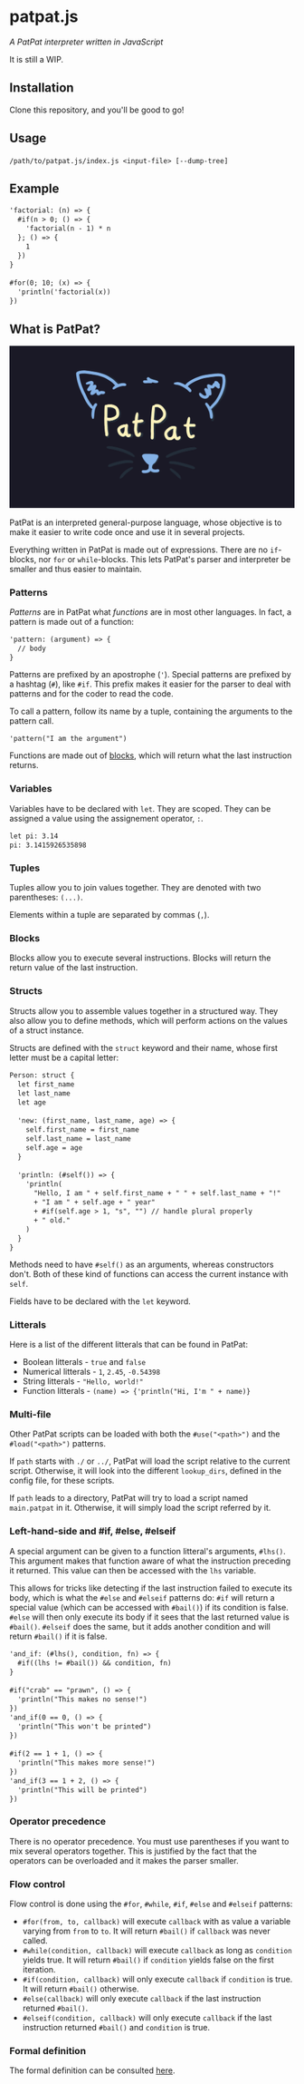 # patpat.js

*A PatPat interpreter written in JavaScript*

It is still a WIP.

## Installation

Clone this repository, and you'll be good to go!

## Usage

`/path/to/patpat.js/index.js <input-file> [--dump-tree]`

## Example

```patpat
'factorial: (n) => {
  #if(n > 0; () => {
    'factorial(n - 1) * n
  }; () => {
    1
  })
}

#for(0; 10; (x) => {
  'println('factorial(x))
})
```

## What is PatPat?

![logo](logo.png)

PatPat is an interpreted general-purpose language, whose objective is to make it easier to write code once and use it in several projects.
<!-- TODO: explain interpretations -->

Everything written in PatPat is made out of expressions. There are no `if`-blocks, nor `for` or `while`-blocks.
This lets PatPat's parser and interpreter be smaller and thus easier to maintain.

### Patterns

*Patterns* are in PatPat what *functions* are in most other languages.
In fact, a pattern is made out of a function:

```patpat
'pattern: (argument) => {
  // body
}
```

Patterns are prefixed by an apostrophe (`'`). Special patterns are prefixed by a hashtag (`#`), like `#if`.
This prefix makes it easier for the parser to deal with patterns and for the coder to read the code.

To call a pattern, follow its name by a tuple, containing the arguments to the pattern call.

```patpat
'pattern("I am the argument")
```

Functions are made out of [blocks](#blocks), which will return what the last instruction returns.

### Variables

Variables have to be declared with `let`. They are scoped.
They can be assigned a value using the assignement operator, `:`.

```patpat
let pi: 3.14
pi: 3.1415926535898
```

### Tuples

Tuples allow you to join values together.
They are denoted with two parentheses: `(...)`.

Elements within a tuple are separated by commas (`,`).

### Blocks

Blocks allow you to execute several instructions.
Blocks will return the return value of the last instruction.

### Structs

Structs allow you to assemble values together in a structured way.
They also allow you to define methods, which will perform actions on the values of a struct instance.

Structs are defined with the `struct` keyword and their name, whose first letter must be a capital letter:

```
Person: struct {
  let first_name
  let last_name
  let age

  'new: (first_name, last_name, age) => {
    self.first_name = first_name
    self.last_name = last_name
    self.age = age
  }

  'println: (#self()) => {
    'println(
      "Hello, I am " + self.first_name + " " + self.last_name + "!"
      + "I am " + self.age + " year"
      + #if(self.age > 1, "s", "") // handle plural properly
      + " old."
    )
  }
}
```

Methods need to have `#self()` as an arguments, whereas constructors don't.
Both of these kind of functions can access the current instance with `self`.

Fields have to be declared with the `let` keyword.

### Litterals

Here is a list of the different litterals that can be found in PatPat:

* Boolean litterals - `true` and `false`
* Numerical litterals - `1`, `2.45`, `-0.54398`
* String litterals - `"Hello, world!"`
* Function litterals - `(name) => {'println("Hi, I'm " + name)}`

### Multi-file

Other PatPat scripts can be loaded with both the `#use("<path>")` and the `#load("<path>")` patterns.

If `path` starts with `./` or `../`, PatPat will load the script relative to the current script.
Otherwise, it will look into the different `lookup_dirs`, defined in the config file, for these scripts.

If `path` leads to a directory, PatPat will try to load a script named `main.patpat` in it.
Otherwise, it will simply load the script referred by it.

### Left-hand-side and #if, #else, #elseif

A special argument can be given to a function litteral's arguments, `#lhs()`.
This argument makes that function aware of what the instruction preceding it returned.
This value can then be accessed with the `lhs` variable.

This allows for tricks like detecting if the last instruction failed to execute its body, which is what the `#else` and `#elseif` patterns do:
`#if` will return a special value (which can be accessed with `#bail()`) if its condition is false.
`#else` will then only execute its body if it sees that the last returned value is `#bail()`.
`#elseif` does the same, but it adds another condition and will return `#bail()` if it is false.

```patpat
'and_if: (#lhs(), condition, fn) => {
  #if((lhs != #bail()) && condition, fn)
}

#if("crab" == "prawn", () => {
  'println("This makes no sense!")
})
'and_if(0 == 0, () => {
  'println("This won't be printed")
})

#if(2 == 1 + 1, () => {
  'println("This makes more sense!")
})
'and_if(3 == 1 + 2, () => {
  'println("This will be printed")
})
```

### Operator precedence

There is no operator precedence. You must use parentheses if you want to mix several operators together.
This is justified by the fact that the operators can be overloaded and it makes the parser smaller.

### Flow control

Flow control is done using the `#for`, `#while`, `#if`, `#else` and `#elseif` patterns:

* `#for(from, to, callback)` will execute `callback` with as value a variable varying from `from` to `to`. It will return `#bail()` if `callback` was never called.
* `#while(condition, callback)` will execute `callback` as long as `condition` yields true. It will return `#bail()` if `condition` yields false on the first iteration.
* `#if(condition, callback)` will only execute `callback` if `condition` is true. It will return `#bail()` otherwise.
* `#else(callback)` will only execute `callback` if the last instruction returned `#bail()`.
* `#elseif(condition, callback)` will only execute `callback` if the last instruction returned `#bail()` and `condition` is true.

### Formal definition

The formal definition can be consulted [here](definition.md).
